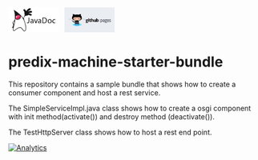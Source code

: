 <a href="http://predixdev.github.io/predix-machine-template-processor/javadocs/index.html" target="_blank" >
	<img height="50px" width="100px" src="images/javadoc.png" alt="view javadoc"></a>
&nbsp;
<a href="http://predixdev.github.io/predix-machine-template-processor" target="_blank">
	<img height="50px" width="100px" src="images/pages.jpg" alt="view github pages">
</a>

# predix-machine-starter-bundle

This repository contains a sample bundle that shows how to create a consumer component and host a rest service.

The SimpleServiceImpl.java class shows how to create a osgi component with init method(activate()) and destroy method (deactivate()).

The TestHttpServer class shows how to host a rest end point.

[![Analytics](https://ga-beacon.appspot.com/UA-82773213-1/predix-machine-template-processor/readme?pixel)](https://github.com/PredixDev)
